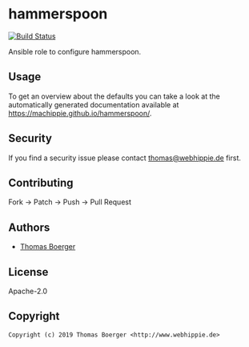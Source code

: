 # hammerspoon

[![Build Status](https://cloud.drone.io/api/badges/machippie/hammerspoon/status.svg)](https://cloud.drone.io/machippie/hammerspoon)

Ansible role to configure hammerspoon.

## Usage

To get an overview about the defaults you can take a look at the automatically generated documentation available at https://machippie.github.io/hammerspoon/.

## Security

If you find a security issue please contact thomas@webhippie.de first.


## Contributing

Fork -> Patch -> Push -> Pull Request


## Authors

* [Thomas Boerger](https://github.com/tboerger)


## License

Apache-2.0


## Copyright

```
Copyright (c) 2019 Thomas Boerger <http://www.webhippie.de>
```
